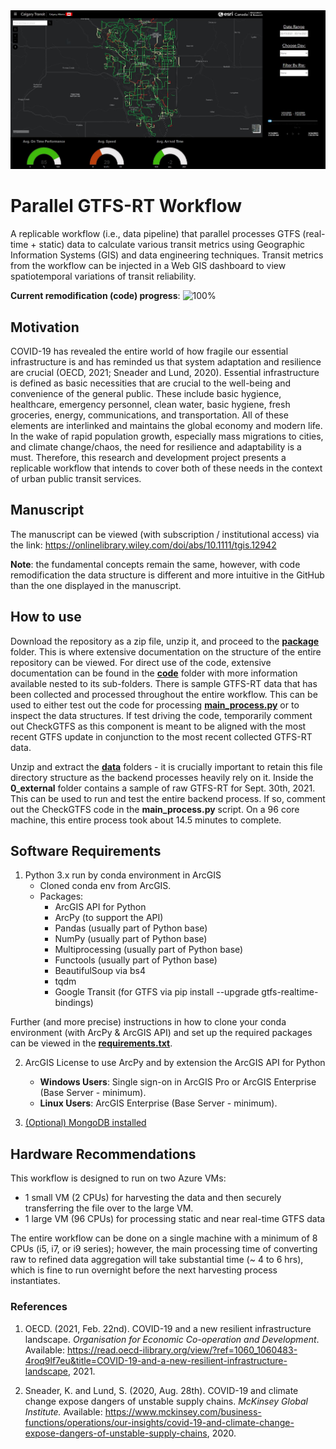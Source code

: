 <img src='/img/dashboard_transit.JPG' width='1000'/>

# Parallel GTFS-RT Workflow
A replicable workflow (i.e., data pipeline) that parallel processes GTFS (real-time + static) data to calculate various transit metrics using Geographic Information Systems (GIS) and data engineering techniques. Transit metrics from the workflow can be injected in a Web GIS dashboard to view spatiotemporal variations of transit reliability. 

**Current remodification (code) progress**: ![100%](https://progress-bar.dev/100)

## Motivation
COVID-19 has revealed the entire world of how fragile our essential infrastructure is and has reminded us that system adaptation and resilience are crucial (OECD, 2021; Sneader and Lund, 2020). Essential infrastructure is defined as basic necessities that are crucial to the well-being and convenience of the general public. These include basic hygience, healthcare, emergency personnel, clean water, basic hygiene, fresh groceries, energy, communications, and transportation. All of these elements are interlinked and maintains the global economy and modern life. In the wake of rapid population growth, especially mass migrations to cities, and climate change/chaos, the need for resilience and adaptability is a must. Therefore, this research and development project presents a replicable workflow that intends to cover both of these needs in the context of urban public transit services.

## Manuscript
The manuscript can be viewed (with subscription / institutional access) via the link: https://onlinelibrary.wiley.com/doi/abs/10.1111/tgis.12942 
<br>

<strong>Note</strong>: the fundamental concepts remain the same, however, with code remodification the data structure is different and more intuitive in the GitHub than the one displayed in the manuscript.

## How to use
Download the repository as a zip file, unzip it, and proceed to the [**package**](/package) folder. This is where extensive documentation on the structure of the entire repository can be viewed. For direct use of the code, extensive documentation can be found in the [**code**](/package/code) folder with more information available nested to its sub-folders. There is sample GTFS-RT data that has been collected and processed throughout the entire workflow. This can be used to either test out the code for processing <strong><a href='package/code/main_process.py'>main_process.py</a></strong> or to inspect the data structures. If test driving the code, temporarily comment out CheckGTFS as this component is meant to be aligned with the most recent GTFS update in conjunction to the most recent collected GTFS-RT data.

Unzip and extract the [**data**](/package/data) folders - it is crucially important to retain this file directory structure as the backend processes heavily rely on it. Inside the <strong>0_external</strong> folder contains a sample of raw GTFS-RT for Sept. 30th, 2021. This can be used to run and test the entire backend process. If so, comment out the CheckGTFS code in the <strong>main_process.py</strong> script. On a 96 core machine, this entire process took about 14.5 minutes to complete. 


## Software Requirements
1) Python 3.x run by conda environment in ArcGIS 
   - Cloned conda env from ArcGIS. 
   - Packages:
     - ArcGIS API for Python 
     - ArcPy (to support the API) 
     - Pandas (usually part of Python base)
     - NumPy (usually part of Python base)
     - Multiprocessing (usually part of Python base)
     - Functools (usually part of Python base)
     - BeautifulSoup via bs4
     - tqdm 
     - Google Transit (for GTFS via pip install --upgrade gtfs-realtime-bindings)

Further (and more precise) instructions in how to clone your conda environment (with ArcPy & ArcGIS API) and set up the required packages can be viewed in the [**requirements.txt**](/package/code/requirements.txt). 

  
2) ArcGIS License to use ArcPy and by extension the ArcGIS API for Python
   - **Windows Users**: Single sign-on in ArcGIS Pro or ArcGIS Enterprise (Base Server - minimum). 
   - **Linux Users**: ArcGIS Enterprise (Base Server - minimum). 
   
3) [(Optional) MongoDB installed](https://docs.mongodb.com/manual/installation/) 


## Hardware Recommendations
This workflow is designed to run on two Azure VMs: 
   - 1 small VM (2 CPUs) for harvesting the data and then securely transferring the file over to the large VM. 
   - 1 large VM (96 CPUs) for processing static and near real-time GTFS data 

The entire workflow can be done on a single machine with a minimum of 8 CPUs (i5, i7, or i9 series); however, the main processing time of converting raw to refined data aggregation will take substantial time (~ 4 to 6 hrs), which is fine to run overnight before the next harvesting process instantiates. 

 
### References
1. OECD. (2021, Feb. 22nd). COVID-19 and a new resilient infrastructure landscape. *Organisation for Economic Co-operation and  Development*. Available: https://read.oecd-ilibrary.org/view/?ref=1060_1060483-4roq9lf7eu&title=COVID-19-and-a-new-resilient-infrastructure-landscape, 2021.

2. Sneader, K. and Lund, S. (2020, Aug. 28th). COVID-19 and climate change expose dangers of unstable supply chains. *McKinsey Global Institute.* Available: https://www.mckinsey.com/business-functions/operations/our-insights/covid-19-and-climate-change-expose-dangers-of-unstable-supply-chains, 2020. 
